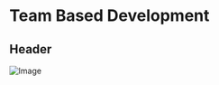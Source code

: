 # Team Based Development 
<body>
<div id="pageHeader" class="header">
    <h2>Header</h2>
    <div>
        <img src="C:\Users\Yoni\OneDrive\Documents\Uni\lv 6\sem1\Team Based Development//Logo.png" alt="Image"/>
    </div>
</div>

